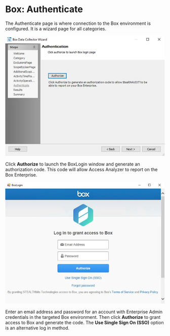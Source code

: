 # Box: Authenticate

The Authenticate page is where connection to the Box environment is configured. It is a wizard page
for all categories.

![Box DC Wizard Authentication page](../../../../../../static/img/product_docs/accessanalyzer/enterpriseauditor/admin/datacollector/box/authentication.webp)

Click **Authorize** to launch the BoxLogin window and generate an authorization code. This code will
allow Access Analyzer to report on the Box Enterprise.

![BoxLogin window](../../../../../../static/img/product_docs/accessanalyzer/enterpriseauditor/admin/datacollector/box/boxlogin.webp)

Enter an email address and password for an account with Enterprise Admin credentials in the targeted
Box environment. Then click **Authorize** to grant access to Box and generate the code. The **Use
Single Sign On (SSO)** option is an alternative log in method.
